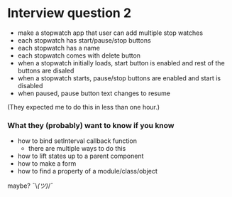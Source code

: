 # Interview question 2

- make a stopwatch app that user can add multiple stop watches
- each stopwatch has start/pause/stop buttons
- each stopwatch has a name
- each stopwatch comes with delete button
- when a stopwatch initially loads, start button is enabled and rest of the buttons are disaled
- when a stopwatch starts, pause/stop buttons are enabled and start is disabled
- when paused, pause button text changes to resume

(They expected me to do this in less than one hour.)

### What they (probably) want to know if you know
- how to bind setInterval callback function
  - there are multiple ways to do this
- how to lift states up to a parent component
- how to make a form
- how to find a property of a module/class/object


maybe? ¯\\_(ツ)_/¯
